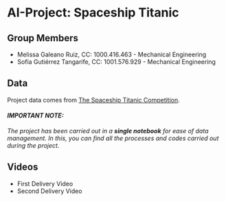 # AI-Project: Spaceship Titanic

## Group Members
- Melissa Galeano Ruiz, CC: 1000.416.463  -  Mechanical Engineering
- Sofía Gutiérrez Tangarife, CC: 1001.576.929  -  Mechanical Engineering 

## Data
Project data comes from [The Spaceship Titanic Competition](https://www.kaggle.com/competitions/spaceship-titanic/overview/description).

####  **_IMPORTANT NOTE:_**
_The project has been carried out in a **single notebook** for ease of data management. In this, you can find all the processes and codes carried out during the project._

## Videos
- First Delivery Video
- Second Delivery Video


